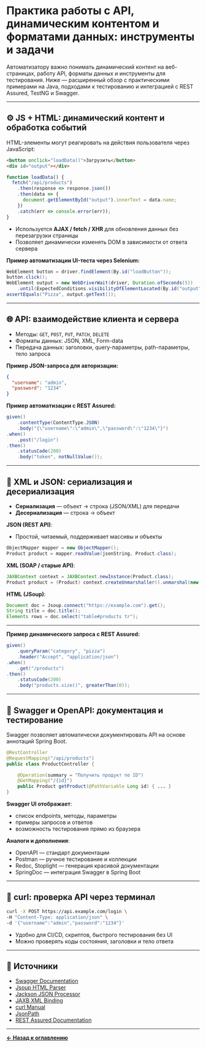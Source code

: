 # Практика работы с API, динамическим контентом и форматами данных: инструменты и задачи

Автоматизатору важно понимать динамический контент на веб-страницах, работу API, форматы данных и инструменты для тестирования. Ниже — расширенный обзор с практическими примерами на Java, подходами к тестированию и интеграцией с REST Assured, TestNG и Swagger.

---

## ⚙️ JS + HTML: динамический контент и обработка событий

HTML-элементы могут реагировать на действия пользователя через JavaScript:

```html
<button onclick="loadData()">Загрузить</button>
<div id="output"></div>
```

```javascript
function loadData() {
  fetch("/api/products")
    .then(response => response.json())
    .then(data => {
      document.getElementById("output").innerText = data.name;
    })
    .catch(err => console.error(err));
}
```

* Используется **AJAX / fetch / XHR** для обновления данных без перезагрузки страницы
* Позволяет динамически изменять DOM в зависимости от ответа сервера

**Пример автоматизации UI-теста через Selenium:**

```java
WebElement button = driver.findElement(By.id("loadButton"));
button.click();
WebElement output = new WebDriverWait(driver, Duration.ofSeconds(5))
    .until(ExpectedConditions.visibilityOfElementLocated(By.id("output")));
assertEquals("Pizza", output.getText());
```

---

## 🌐 API: взаимодействие клиента и сервера

* Методы: `GET`, `POST`, `PUT`, `PATCH`, `DELETE`
* Форматы данных: JSON, XML, Form-data
* Передача данных: заголовки, query-параметры, path-параметры, тело запроса

**Пример JSON-запроса для авторизации:**

```json
{
  "username": "admin",
  "password": "1234"
}
```

**Пример автоматизации с REST Assured:**

```java
given()
    .contentType(ContentType.JSON)
    .body("{\"username\":\"admin\",\"password\":\"1234\"}")
.when()
    .post("/login")
.then()
    .statusCode(200)
    .body("token", notNullValue());
```

---

## 🔄 XML и JSON: сериализация и десериализация

* **Сериализация** — объект → строка (JSON/XML) для передачи
* **Десериализация** — строка → объект

**JSON (REST API)**:

* Простой, читаемый, поддерживает массивы и объекты

```java
ObjectMapper mapper = new ObjectMapper();
Product product = mapper.readValue(jsonString, Product.class);
```

**XML (SOAP / старые API)**:

```java
JAXBContext context = JAXBContext.newInstance(Product.class);
Product product = (Product) context.createUnmarshaller().unmarshal(new File("product.xml"));
```

**HTML (JSoup)**:

```java
Document doc = Jsoup.connect("https://example.com").get();
String title = doc.title();
Elements rows = doc.select("table#products tr");
```

---

**Пример динамического запроса с REST Assured:**

```java
given()
    .queryParam("category", "pizza")
    .header("Accept", "application/json")
.when()
    .get("/products")
.then()
    .statusCode(200)
    .body("products.size()", greaterThan(0));
```

---

## 📄 Swagger и OpenAPI: документация и тестирование

Swagger позволяет автоматически документировать API на основе аннотаций Spring Boot.

```java
@RestController
@RequestMapping("/api/products")
public class ProductController {

    @Operation(summary = "Получить продукт по ID")
    @GetMapping("/{id}")
    public Product getProduct(@PathVariable Long id) { ... }
}
```

**Swagger UI отображает**:

* список endpoints, методы, параметры
* примеры запросов и ответов
* возможность тестирования прямо из браузера

**Аналоги и дополнения**:

* OpenAPI — стандарт документации
* Postman — ручное тестирование и коллекции
* Redoc, Stoplight — генерация красивой документации
* SpringDoc — интеграция Swagger в Spring Boot

---

## 🧪 curl: проверка API через терминал

```bash
curl -X POST https://api.example.com/login \
-H "Content-Type: application/json" \
-d '{"username":"admin","password":"1234"}'
```

* Удобно для CI/CD, скриптов, быстрого тестирования без UI
* Можно проверять коды состояния, заголовки и тело ответа

---

## 🔗 Источники

* [Swagger Documentation](https://swagger.io/docs/)
* [Jsoup HTML Parser](https://jsoup.org/)
* [Jackson JSON Processor](https://github.com/FasterXML/jackson)
* [JAXB XML Binding](https://docs.oracle.com/javase/tutorial/jaxb/)
* [curl Manual](https://curl.se/docs/manual.html)
* [JsonPath](https://jsonpath.com/)
* [REST Assured Documentation](https://rest-assured.io/)

---

[**← Назад к оглавлению**](README.md)
